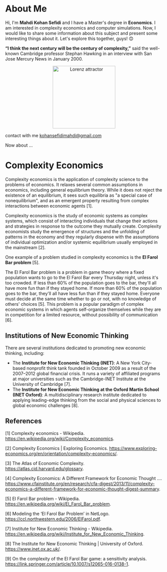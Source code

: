 # About Me
Hi, I'm **Mahdi Kohan Sefidi** and I have a Master's degree in **Economics**. I am interested in complexity economics and computer simulations. Now, I would like to share some information about this subject and present some interesting things about it. Let's explore this together, guys! 😊


**“I think the next century will be the century of complexity,”** said the well-known Cambridge professor Stephan Hawking in an interview with San Jose Mercury News in January 2000.

<p align="center">
  <img src="https://upload.wikimedia.org/wikipedia/commons/5/5b/Lorenz_attractor_yb.svg" alt="Lorenz attractor" width="200">
</p>

contact with me kohansefidimahdi@gmail.com

Now about ...
# Complexity Economics

Complexity economics is the application of complexity science to the problems of economics. It relaxes several common assumptions in economics, including general equilibrium theory. While it does not reject the existence of an equilibrium, it sees such equilibria as "a special case of nonequilibrium", and as an emergent property resulting from complex interactions between economic agents [1].

Complexity economics is the study of economic systems as complex systems, which consist of interacting individuals that change their actions and strategies in response to the outcome they mutually create. Complexity economists study the emergence of structures and the unfolding of patterns in the economy and they regularly dispense with the assumptions of individual optimization and/or systemic equilibrium usually employed in the mainstream [2].

One example of a problem studied in complexity economics is the **El Farol Bar problem** [5].

The El Farol Bar problem is a problem in game theory where a fixed population wants to go to the El Farol Bar every Thursday night, unless it's too crowded. If less than 60% of the population goes to the bar, they'll all have more fun than if they stayed home. If more than 60% of the population goes to the bar, they'll all have less fun than if they stayed home. Everyone must decide at the same time whether to go or not, with no knowledge of others' choices [5]. This problem is a popular paradigm of complex economic systems in which agents self-organize themselves while they are in competition for a limited resource, without possibility of communication [6].

## Institutions of New Economic Thinking

There are several institutions dedicated to promoting new economic thinking, including:

- The **Institute for New Economic Thinking (INET)**: A New York City-based nonprofit think tank founded in October 2009 as a result of the 2007–2012 global financial crisis. It runs a variety of affiliated programs at major universities such as the Cambridge-INET Institute at the University of Cambridge [7].
- The **Institute for New Economic Thinking at the Oxford Martin School (INET Oxford)**: A multidisciplinary research institute dedicated to applying leading-edge thinking from the social and physical sciences to global economic challenges [8].

## References

[1] Complexity economics - Wikipedia. https://en.wikipedia.org/wiki/Complexity_economics.

[2] Complexity Economics | Exploring Economics. https://www.exploring-economics.org/en/orientation/complexity-economics/.

[3] The Atlas of Economic Complexity. https://atlas.cid.harvard.edu/glossary.

[4] Complexity Economics: A Different Framework for Economic Thought .... https://www.cfainstitute.org/en/research/cfa-digest/2013/11/complexity-economics-a-different-framework-for-economic-thought-digest-summary.

[5] El Farol Bar problem - Wikipedia. https://en.wikipedia.org/wiki/El_Farol_Bar_problem.

[6] Modeling the ‘El Farol Bar Problem’ in NetLogo. https://ccl.northwestern.edu/2006/ElFarol.pdf.

[7] Institute for New Economic Thinking - Wikipedia. https://en.wikipedia.org/wiki/Institute_for_New_Economic_Thinking.

[8] The Institute for New Economic Thinking | University of Oxford. https://www.inet.ox.ac.uk/.

[9] On the complexity of the El Farol Bar game: a sensitivity analysis. https://link.springer.com/article/10.1007/s12065-016-0138-1.
